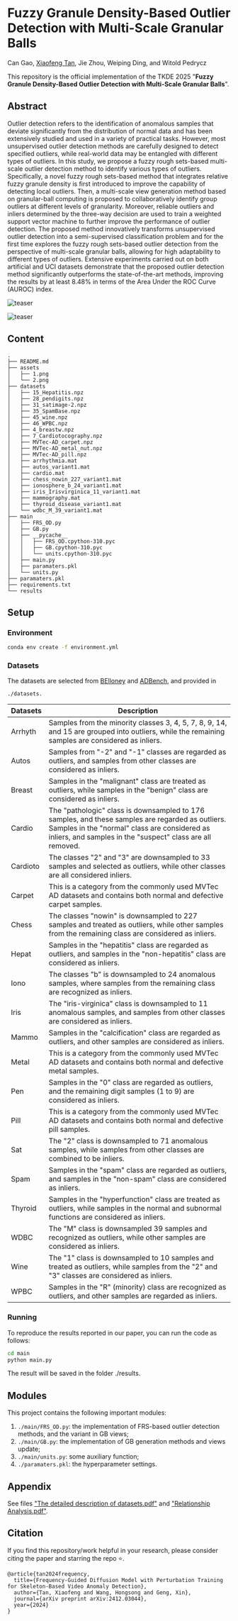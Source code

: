 # Fuzzy Granule Density-Based Outlier Detection with Multi-Scale Granular Balls
Can Gao, [Xiaofeng Tan](https://xiaofeng-tan.github.io/), Jie Zhou, Weiping Ding, and Witold Pedrycz

This repository is the official implementation of the TKDE 2025 "**Fuzzy Granule Density-Based Outlier Detection with Multi-Scale Granular Balls**".

<!-- Visit our [**webpage**](https://www.pinlab.org/coskad) for more details. -->
## Abstract
Outlier detection refers to the identification of anomalous samples that deviate significantly from the distribution of normal data and has been extensively studied and used in a variety of practical tasks. However, most unsupervised outlier detection methods are carefully designed to detect specified outliers, while real-world data may be entangled with different types of outliers. In this study, we propose a fuzzy rough sets-based multi-scale outlier detection method to identify various types of outliers. Specifically, a novel fuzzy rough sets-based method that integrates relative fuzzy granule density is first introduced to improve the capability of detecting local outliers. Then, a multi-scale view generation method based on granular-ball computing is proposed to collaboratively identify group outliers at different levels of granularity. Moreover, reliable outliers and inliers determined by the three-way decision are used to train a weighted support vector machine to further improve the performance of outlier detection. The proposed method innovatively transforms unsupervised outlier detection into a semi-supervised classification problem and for the first time explores the fuzzy rough sets-based outlier detection from the perspective of multi-scale granular balls, allowing for high adaptability to different types of outliers. Extensive experiments carried out on both artificial and UCI datasets demonstrate that the proposed outlier detection method significantly outperforms the state-of-the-art methods, improving the results by at least 8.48% in terms of the Area Under the ROC Curve (AUROC) index.

![teaser](assets/1.png)

![teaser](assets/2.png) 

## Content
```
.
├── README.md
├── assets
│   ├── 1.png
│   └── 2.png
├── datasets
│   ├── 15_Hepatitis.npz
│   ├── 28_pendigits.npz
│   ├── 31_satimage-2.npz
│   ├── 35_SpamBase.npz
│   ├── 45_wine.npz
│   ├── 46_WPBC.npz
│   ├── 4_breastw.npz
│   ├── 7_Cardiotocography.npz
│   ├── MVTec-AD_carpet.npz
│   ├── MVTec-AD_metal_nut.npz
│   ├── MVTec-AD_pill.npz
│   ├── arrhythmia.mat
│   ├── autos_variant1.mat
│   ├── cardio.mat
│   ├── chess_nowin_227_variant1.mat
│   ├── ionosphere_b_24_variant1.mat
│   ├── iris_Irisvirginica_11_variant1.mat
│   ├── mammography.mat
│   ├── thyroid_disease_variant1.mat
│   └── wdbc_M_39_variant1.mat
├── main
│   ├── FRS_OD.py
│   ├── GB.py
│   ├── __pycache__
│   │   ├── FRS_OD.cpython-310.pyc
│   │   ├── GB.cpython-310.pyc
│   │   └── units.cpython-310.pyc
│   ├── main.py
│   ├── paramaters.pkl
│   └── units.py
├── paramaters.pkl
├── requirements.txt
└── results
```

## Setup
### Environment
```sh
conda env create -f environment.yml
```

### Datasets
The datasets are selected from [BElloney](https://github.com/BElloney/Outlier-detection) and [ADBench](https://github.com/Minqi824/ADBench), and provided in 
```
./datasets.
```

|Datasets| Description                                                                                                                                                                                                      |
|----------|------------------------------------------------------------------------------------------------------------------------------------------------------------------------------------------------------------------|
| Arrhyth  | Samples from the minority classes 3, 4, 5, 7, 8, 9, 14, and 15 are grouped into outliers, while the remaining samples are considered as inliers.                                                                 |
| Autos    | Samples from "-2" and "-1" classes are regarded as outliers, and samples from other classes are considered as inliers.                                                                                         |
| Breast   | Samples in the "malignant" class are treated as outliers, while samples in the "benign" class are considered as inliers.                                                                                       |
| Cardio   | The "pathologic" class is downsampled to 176 samples, and these samples are regarded as outliers. Samples in the "normal" class are considered as inliers, and samples in the "suspect" class are all removed. |
| Cardioto | The classes "2" and "3" are downsampled to 33 samples and selected as outliers, while other classes are all considered inliers.                                                                                |
| Carpet   | This is a category from the commonly used MVTec AD datasets and contains both normal and defective carpet samples.                                                                                               |
| Chess    | The classes "nowin" is downsampled to 227 samples and treated as outliers, while other samples from the remaining class are considered as inliers.                                                              |
| Hepat    | Samples in the "hepatitis" class are regarded as outliers, and samples in the "non-hepatitis" class are considered as inliers.                                                                                 |
| Iono     | The classes "b" is downsampled to 24 anomalous samples, where samples from the remaining class are recognized as inliers.                                                                                       |
| Iris     | The "iris-virginica" class is downsampled to 11 anomalous samples, and samples from other classes are considered as inliers.                                                                                    |
| Mammo    | Samples in the "calcification" class are regarded as outliers, and other samples are considered as inliers.                                                                                                     |
| Metal    | This is a category from the commonly used MVTec AD datasets and contains both normal and defective metal samples.                                                                                                |
| Pen      | Samples in the "0" class are regarded as outliers, and the remaining digit samples (1 to 9) are considered as inliers.                                                                                          |
| Pill     | This is a category from the commonly used MVTec AD datasets and contains both normal and defective pill samples.                                                                                                 |
| Sat      | The "2" class is downsampled to 71 anomalous samples, while samples from other classes are combined to be inliers.                                                                                              |
| Spam     | Samples in the "spam" class are regarded as outliers, and samples in the "non-spam" class are considered as inliers.                                                                                           |
| Thyroid  | Samples in the "hyperfunction" class are treated as outliers, while samples in the normal and subnormal functions are considered as inliers.                                                                    |
| WDBC     | The "M" class is downsampled 39 samples and recognized as outliers, while other samples are considered as inliers.                                                                                              |
| Wine     | The "1" class is downsampled to 10 samples and treated as outliers, while samples from the "2" and "3" classes are considered as inliers.                                                                     |
| WPBC     | Samples in the "R" (minority) class are recognized as outliers, and other samples are regarded as inliers.                                                                                                      |

### **Running** 
To reproduce the results reported in our paper, you can run the code as follows:
``` sh
cd main
python main.py
```
The result will be saved in the folder ./results.

## **Modules**
This project contains the following important modules:
1. ``./main/FRS_OD.py``: the implementation of FRS-based outlier detection methods, and the variant in GB views;
2. ``./main/GB.py``: the implementation of GB generation methods and views update;
3. ``./main/units.py``: some auxiliary function;
4. ``./paramaters.pkl``: the hyperparameter settings.


## Appendix
See files ["The detailed description of datasets.pdf"](https://github.com/Xiaofeng-Tan/MGBOD/blob/main/The%20detailed%20description%20of%20datasets.pdf) and ["Relationship Analysis.pdf"](https://github.com/Xiaofeng-Tan/MGBOD/blob/main/Relationship%20Analysis.pdf).

## Citation
If you find this repository/work helpful in your research, please consider citing the paper and starring the repo ⭐.

```
@article{tan2024frequency,
  title={Frequency-Guided Diffusion Model with Perturbation Training for Skeleton-Based Video Anomaly Detection},
  author={Tan, Xiaofeng and Wang, Hongsong and Geng, Xin},
  journal={arXiv preprint arXiv:2412.03044},
  year={2024}
}
```

